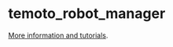# temoto_robot_manager
[More information and tutorials](https://github.com/temoto-framework/temoto/wiki).